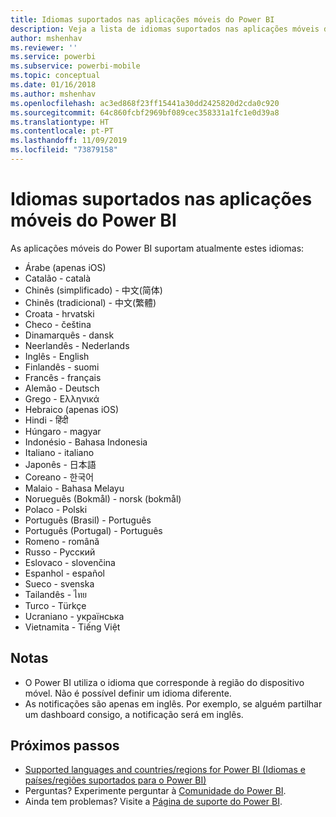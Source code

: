 ```yaml
---
title: Idiomas suportados nas aplicações móveis do Power BI
description: Veja a lista de idiomas suportados nas aplicações móveis do Power BI.
author: mshenhav
ms.reviewer: ''
ms.service: powerbi
ms.subservice: powerbi-mobile
ms.topic: conceptual
ms.date: 01/16/2018
ms.author: mshenhav
ms.openlocfilehash: ac3ed868f23ff15441a30dd2425820d2cda0c920
ms.sourcegitcommit: 64c860fcbf2969bf089cec358331a1fc1e0d39a8
ms.translationtype: HT
ms.contentlocale: pt-PT
ms.lasthandoff: 11/09/2019
ms.locfileid: "73879158"
---
```

# <a name="supported-languages-in-the-power-bi-mobile-apps"></a>Idiomas suportados nas aplicações móveis do Power BI
As aplicações móveis do Power BI suportam atualmente estes idiomas:

* Árabe (apenas iOS)
* Catalão - català
* Chinês (simplificado) - 中文(简体)
* Chinês (tradicional) - 中文(繁體)
* Croata - hrvatski
* Checo - čeština
* Dinamarquês - dansk
* Neerlandês - Nederlands
* Inglês - English
* Finlandês - suomi
* Francês - français
* Alemão - Deutsch
* Grego - Ελληνικά
* Hebraico (apenas iOS)
* Hindi - हिंदी
* Húngaro - magyar
* Indonésio - Bahasa Indonesia
* Italiano - italiano
* Japonês - 日本語
* Coreano - 한국어
* Malaio - Bahasa Melayu
* Norueguês (Bokmål) - norsk (bokmål)
* Polaco - Polski
* Português (Brasil) - Português
* Português (Portugal) - Português
* Romeno - română
* Russo - Русский
* Eslovaco - slovenčina
* Espanhol - español
* Sueco - svenska
* Tailandês - ไทย
* Turco - Türkçe
* Ucraniano - українська
* Vietnamita - Tiếng Việt

## <a name="notes"></a>Notas
* O Power BI utiliza o idioma que corresponde à região do dispositivo móvel. Não é possível definir um idioma diferente.
* As notificações são apenas em inglês. Por exemplo, se alguém partilhar um dashboard consigo, a notificação será em inglês. 

## <a name="next-steps"></a>Próximos passos
* [Supported languages and countries/regions for Power BI (Idiomas e países/regiões suportados para o Power BI)](../../supported-languages-countries-regions.md)
* Perguntas? Experimente perguntar à [Comunidade do Power BI](https://community.powerbi.com/).
* Ainda tem problemas? Visite a [Página de suporte do Power BI](https://powerbi.microsoft.com/support/).

